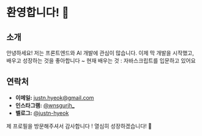 # 환영합니다! 👋

## 소개

안녕하세요! 저는 프론트엔드와 AI 개발에 관심이 많습니다. 이제 막 개발을 시작했고, 배우고 성장하는 것을 좋아합니다 ~
현재 배우는 것 : 자바스크립트를 입문하고 있어요

## 연락처

- **이메일:** [justn.hyeok@gmail.com](mailto:justn.hyeok@gmail.com)
- **인스타그램:** [@wnsgurjh_](https://www.instagram.com/wnsgurjh_)
- **벨로그:** [@justn-hyeok](https://velog.io/@justn-hyeok/posts)

제 프로필을 방문해주셔서 감사합니다 !
열심히 성장하겠습니다! 🚀
